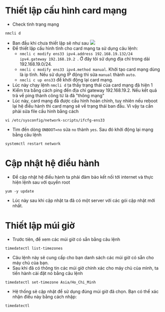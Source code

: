 # Thiết lập cấu hình card mạng
- Check tình trạng mạng
```
nmcli d
```
- Ban đầu khi chưa thiết lập sẽ như sau
![](https://imgur.com/VqD2zZj.png)
- Để thiết lập cấu hình tĩnh cho card mạng ta sử dụng câu lệnh:
  - `nmcli c modify ens33 ipv4.address 192.168.19.132/24 ipv4.gateway 192.168.19.2 `. Ở đây tôi sử dụng địa chỉ trong dải 192.168.19.0/24.
  - `nmcli c modify ens33 ipv4.method manual`. Khởi tạo card mạng dùng là ip tĩnh. Nếu sử dụng IP động thì sửa `manual` thành `auto`.
  - `nmcli c up ens33` để khởi động lại card mạng.
- Lúc này chạy lệnh `nmcli d` ta thấy trạng thái của card mạng đã hiện
1[](https://imgur.com/RZFr6oi.png)
- Kiểm tra bằng cách ping đến địa chỉ gateway 192.168.19.2. Nếu kết quả trả về ping thành công từ là đã "thông mạng"
- Lúc này, card mạng đã được cấu hình hoàn chỉnh, tuy nhiên nếu reboot lại hệ điều hành thì card mạng sẽ về trạng thái ban đầu. Vì vậy ta cần phải sửa file cấu hình bằng cách 
```
vi /etc/sysconfig/network-scripts/ifcfg-ens33
```
- Tìm đến dòng `ONBOOT=no` sửa `no` thành `yes`. Sau đó khởi động lại mạng bằng câu lệnh 
```
systemctl restart network
```
# Cập nhật hệ điều hành
- Để cập nhật hệ điều hành ta phải đảm bảo kết nối tới internet và thực hiện lệnh sau với quyền root
```
yum -y update
```
- Lúc này sau khi cập nhật ta đã có một server với các gói cập nhật mới nhất.
# Thiết lập múi giờ
- Trước tiên, để xem các múi giờ có sẵn bằng câu lệnh 
```
timedatectl list-timezones
```
- Câu lệnh này sẽ cung cấp cho bạn danh sách các múi giờ có sẵn cho máy chủ của bạn.
- Sau khi đã có thông tin các múi giờ chính xác cho máy chủ của mình, ta tiến hành cài đặt nó bằng câu lệnh
```
timedatectl set-timezone Asia/Ho_Chi_Minh
```
- Hệ thống sẽ cập nhật để sử dụng đúng múi giờ đã chọn. Bạn có thể xác nhận điều này bằng cách nhập:
```
timedatectl
```
